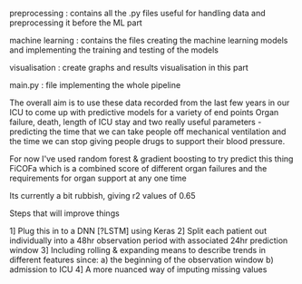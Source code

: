 preprocessing : contains all the .py files useful for handling data and preprocessing it before the ML part

machine learning : contains the files creating the machine learning models and implementing the training and testing of the models

visualisation : create graphs and results visualisation in this part

main.py : file implementing the whole pipeline


The overall aim is to use these data recorded from the last few years in our ICU to come up with predictive models for a variety of end points
  Organ failure, death, length of ICU stay and two really useful parameters - predicting the time that we can take people off mechanical ventilation and the time we can stop giving people drugs to support their blood pressure.
  
  
  For now I've used random forest & gradient boosting to try predict this thing FiCOFa
    which is a combined score of different organ failures and the requirements for organ support at any one time
    
    
   Its currently a bit rubbish, giving r2 values of 0.65
   
   Steps that will improve things
   
   1] Plug this in to a DNN [?LSTM] using Keras
   2] Split each patient out individually into a 48hr observation period with associated 24hr prediction window
   3] Including rolling & expanding means to describe trends in different features since:
          a) the beginning of the observation window
          b) admission to ICU
   4] A more nuanced way of imputing missing values

